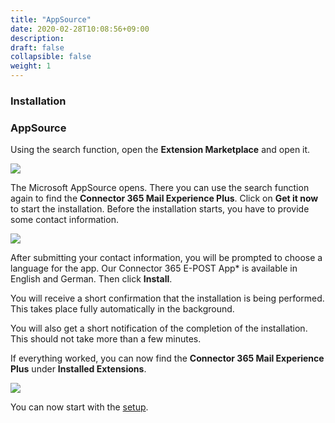 ```yaml
---
title: "AppSource"
date: 2020-02-28T10:08:56+09:00
description: 
draft: false
collapsible: false
weight: 1
---
```

### Installation

### AppSource

Using the search function, open the **Extension Marketplace** and open it.

![](images/apps/epostextensionen.PNG)

The Microsoft AppSource opens. There you can use the search function again to find the **Connector 365 Mail Experience Plus**. Click on **Get it now** to start the installation. Before the installation starts, you have to provide some contact information.

![](images/apps/mailexperienceplusinstall.png)

After submitting your contact information, you will be prompted to choose a language for the app. Our Connector 365 E-POST App* is available in English and German. Then click **Install**.

You will receive a short confirmation that the installation is being performed. This takes place fully automatically in the background.

You will also get a short notification of the completion of the installation. This should not take more than a few minutes.

If everything worked, you can now find the **Connector 365 Mail Experience Plus** under **Installed Extensions**.

![](images/apps/ctiinstalleden.PNG)

You can now start with the [setup](/en-us/apps/mail-experience-plus/first-steps/setup/).


